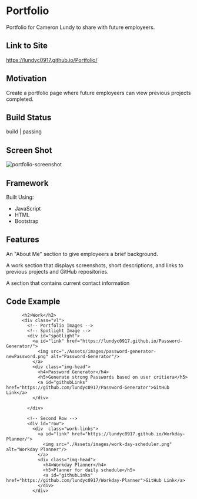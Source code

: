 # Portfolio
Portfolio for Cameron Lundy to share with future employeers.

## Link to Site
https://lundyc0917.github.io/Portfolio/

## Motivation
Create a portfolio page where future employeers can view previous projects completed.

## Build Status
build | passing

## Screen Shot

![portfolio-screenshot](https://user-images.githubusercontent.com/71233342/102546705-09d9dc00-4086-11eb-88e2-014bebec3d2e.png)


## Framework

Built Using:
 - JavaScript
 - HTML
 - Bootstrap

## Features

An "About Me" section to give employeers a brief background.

A work section that displays screenshots, short descriptions, and links to previous projects and GitHub repositories.

A section that contains current contact information

## Code Example

```````````````````````````````
      <h2>Work</h2>
      <div class="vl">
        <!-- Portfolio Images -->
        <!-- Spotlight Image -->
        <div id="spotlight">
          <a id="link" href="https://lundyc0917.github.io/Password-Generator/">
            <img src="./Assets/images/password-generator-newPassword.png" alt="Password-Generator"/>
          </a> 
          <div class="img-head">
            <h4>Password Generator</h4>
            <h5>Generate strong Passwords based on user critiera</h5>
            <a id="githubLinks" href="https://github.com/lundyc0917/Password-Generator">GitHub Link</a>
          </div>

        </div>

        <!-- Second Row -->
        <div id="row">
          <div  class="work-links">
            <a id="link" href="https://lundyc0917.github.io/Workday-Planner/">
              <img src="./Assets/images/work-day-scheduler.png" alt="Workday Planner"/>
            </a> 
            <div class="img-head">
              <h4>Workday Planner</h4>
              <h5>Planner for daily schedule</h5>
              <a id="githubLinks" href="https://github.com/lundyc0917/Workday-Planner">GitHub Link</a>
            </div>
          </div>
```````````````````````````````